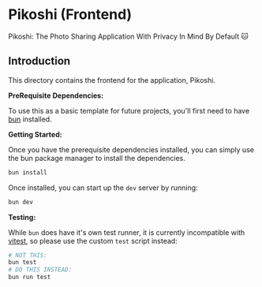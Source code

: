 # Pikoshi (Frontend)

Pikoshi: The Photo Sharing Application With Privacy In Mind By Default 🐱

## Introduction

This directory contains the frontend for the application, Pikoshi.

**PreRequisite Dependencies:**

To use this as a basic template for future projects, you'll first need to have
[bun](https://bun.sh/) installed.

**Getting Started:**

Once you have the prerequisite dependencies installed, you can simply use the
bun package manager to install the dependencies.

```sh
bun install
```

Once installed, you can start up the `dev` server by running:

```sh
bun dev
```

**Testing:**

While `bun` does have it's own test runner, it is currently incompatible with
[vitest](https://vitest.dev/), so please use the custom `test` script instead:

```sh
# NOT THIS:
bun test
# DO THIS INSTEAD:
bun run test
```
